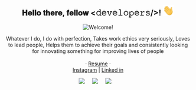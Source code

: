<div align="center">
<h2> 𝐇𝐞𝐥𝐥𝐨 𝐭𝐡𝐞𝐫𝐞, 𝐟𝐞𝐥𝐥𝐨𝐰 <𝚍𝚎𝚟𝚎𝚕𝚘𝚙𝚎𝚛𝚜/>! <img src="https://github.com/ABSphreak/ABSphreak/blob/master/gifs/Hi.gif" width="30"></h2>
</div>

<div align="center" width="50">
<img src="https://im4.ezgif.com/tmp/ezgif-4-f59b24235c.gif" alt="Welcome!" width="300"/>
</div>

<p align="center">
Whatever I do, I do with perfection, Takes work ethics very seriously, Loves to lead people, Helps them to achieve their goals and consistently looking for innovating something for improving lives of people
<br><br>
  · <a href="https://drive.google.com/file/d/1QEZOD2A36o1wfUW74cgdizu8XODOjGVE/view?usp=sharing">Resume</a>
 · 
<br>
<a href="https://play.google.com/store/apps/dev?id=489822770580329">Instagram</a>
| <a href="https://gdg.community.dev/-jammu/">Linked in</a>
<br>
 <p align="center">
 <a href="https://twitter.com/imtrilokia"><img src="https://img.shields.io/twitter/follow/imtrilokia?style=social" /></a>&nbsp;&nbsp;&nbsp;&nbsp;
   <a href="https://www.linkedin.com/in/abhndantrilokia/"><img src="https://ishields.io/badge/-Abhinandan%20Trilokia-blue?style=flat-square&logo=Linkedin&logoColor=white&link=hhttps://www.linkedin.com/in/abandantrilokia/" /></a>&nbsp;&nbsp;&nbsp;&nbsp
   <a href="https://www.reddit.com/user/Trilokia"><img src="https://img.shds.io/reddit/user-karma/combined/trilokia?style=style=social" /></a>&nbsp;&nbsp;&nbsp;&nbsp;

<br>
<br>
